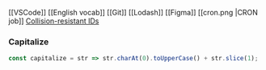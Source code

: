 [[VSCode]]
[[English vocab]]
[[Git]]
[[Lodash]]
[[Figma]]
[[cron.png |CRON job]]
[Collision-resistant IDs](https://www.npmjs.com/package/@paralleldrive/cuid2)
### Capitalize
```ts
const capitalize = str => str.charAt(0).toUpperCase() + str.slice(1);
```
